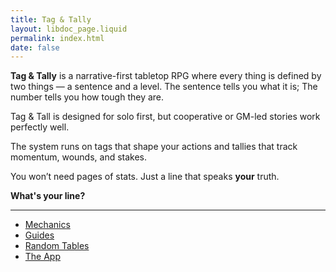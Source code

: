 ```yaml
---
title: Tag & Tally
layout: libdoc_page.liquid
permalink: index.html
date: false
---
```


**Tag & Tally** is a narrative-first tabletop RPG where every thing is defined by two things &mdash; a sentence and a level. The sentence tells you what it is; The number tells you how tough they are.

Tag &amp; Tall is designed for solo first, but cooperative or GM-led stories work perfectly well.

The system runs on tags that shape your actions and tallies that track momentum, wounds, and stakes.

You won’t need pages of stats. Just a line that speaks **your** truth.

**What's your line?**

---

- [Mechanics](/mechanics)
- [Guides](/guides)
- [Random Tables](/tables)
- [The App](/app)
